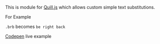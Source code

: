This is module for [Quill.js](https://quilljs.com/) which allows custom  simple text substitutions.

For Example

`.brb` becomes `be right back` 

[Codepen](https://codepen.io/c4p/pen/poWYgGp?editors=1001) live example
